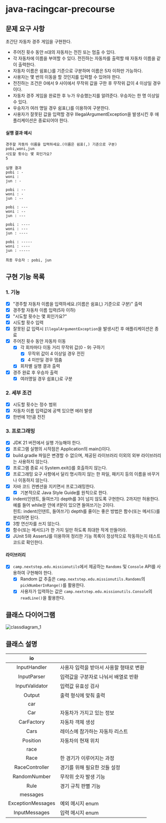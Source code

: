 # java-racingcar-precourse

## 문제 요구 사항

초간단 자동차 경주 게임을 구현한다.

- 주어진 횟수 동안 n대의 자동차는 전진 또는 멈출 수 있다.
- 각 자동차에 이름을 부여할 수 있다. 전진하는 자동차를 출력할 때 자동차 이름을 같이 출력한다.
- 자동차 이름은 쉼표(,)를 기준으로 구분하며 이름은 5자 이하만 가능하다.
- 사용자는 몇 번의 이동을 할 것인지를 입력할 수 있어야 한다.
- 전진하는 조건은 0에서 9 사이에서 무작위 값을 구한 후 무작위 값이 4 이상일 경우이다.
- 자동차 경주 게임을 완료한 후 누가 우승했는지를 알려준다. 우승자는 한 명 이상일 수 있다.
- 우승자가 여러 명일 경우 쉼표(,)를 이용하여 구분한다.
- 사용자가 잘못된 값을 입력할 경우 IllegalArgumentException을 발생시킨 후 애플리케이션은 종료되어야 한다.

#### 실행 결과 예시

    경주할 자동차 이름을 입력하세요.(이름은 쉼표(,) 기준으로 구분)
    pobi,woni,jun
    시도할 횟수는 몇 회인가요?
    5

    실행 결과
    pobi : -
    woni : 
    jun : -

    pobi : --
    woni : -
    jun : --

    pobi : ---
    woni : --
    jun : ---

    pobi : ----
    woni : ---
    jun : ----

    pobi : -----
    woni : ----
    jun : -----

    최종 우승자 : pobi, jun

## 구현 기능 목록

### 1. 기능

- [x] "경주할 자동차 이름을 입력하세요.(이름은 쉼표(,) 기준으로 구분)" 출력
- [x] 경주할 자동차 이름 입력(5자 이하)
- [x] "시도할 횟수는 몇 회인가요?"
- [x] 시도할 횟수 입력
- [x] 잘못된 값 입력시 `IllegalArgumentException`을 발생시킨 후 애플리케이션은 종료
- [x] 주어진 횟수 동안 자동차 이동
    - [x] 각 회차마다 이동 거리 무작위 값(0 - 9) 구하기
        - [x] 무작위 값이 4 이상일 경우 전진
        - [x] 4 미만일 경우 멈춤
    - [x] 회차별 실행 결과 출력
- [x] 경주 완료 후 우승자 출력
    - [x] 여러명일 경우 쉽표(,)로 구분

### 2. 세부 조건

- [x] 시도할 횟수는 정수 범위
- [x] 자동차 이름 입력값에 공백 있으면 에러 발생
- [x] 한번에 1만큼 전진

### 3. 프로그래밍

- [x] JDK 21 버전에서 실행 가능해야 한다.
- [x] 프로그램 실행의 시작점은 Application의 main()이다.
- [x] build.gradle 파일은 변경할 수 없으며, 제공된 라이브러리 이외의 외부 라이브러리는 사용하지 않는다.
- [x] 프로그램 종료 시 System.exit()를 호출하지 않는다.
- [x] 프로그래밍 요구 사항에서 달리 명시하지 않는 한 파일, 패키지 등의 이름을 바꾸거나 이동하지 않는다.
- [x] 자바 코드 컨벤션을 지키면서 프로그래밍한다.
    - [x] 기본적으로 Java Style Guide를 원칙으로 한다.

- [x] indent(인덴트, 들여쓰기) depth를 3이 넘지 않도록 구현한다. 2까지만 허용한다.  
  예를 들어 while문 안에 if문이 있으면 들여쓰기는 2이다.  
  힌트: indent(인덴트, 들여쓰기) depth를 줄이는 좋은 방법은 함수(또는 메서드)를 분리하면 된다.
- [x] 3항 연산자를 쓰지 않는다.
- [x] 함수(또는 메서드)가 한 가지 일만 하도록 최대한 작게 만들어라.
- [x] JUnit 5와 AssertJ를 이용하여 정리한 기능 목록이 정상적으로 작동하는지 테스트 코드로 확인한다.

#### 라이브러리

- [x] `camp.nextstep.edu.missionutils`에서 제공하는 `Randoms` 및 `Console` API를 사용하여 구현해야 한다.
    - [x] Random 값 추출은 `camp.nextstep.edu.missionutils.Randoms`의 `pickNumberInRange()`를 활용한다.
    - [x] 사용자가 입력하는 값은 `camp.nextstep.edu.missionutils.Console`의 `readLine()`을 활용한다.

## 클래스 다이어그램

![classdiagram_1](https://github.com/user-attachments/assets/27f59a77-91b8-456f-bdb8-87ff5ef247d8)

## 클래스 설명

|        io         |                        |
|:-----------------:|------------------------|
|   InputHandler    | 사용자 입력을 받아서 사용할 형태로 변환 |
|    InputParser    | 입력값을 구분자로 나눠서 배열로 반환   |
|  InputValidator   | 입력값 유효성 검사             |
|      Output       | 출력 형식에 맞춰 출력           |
|        car        |                        |
|        Car        | 자동차가 가지고 있는 정보         |
|    CarFactory     | 자동차 객체 생성              |
|       Cars        | 레이스에 참가하는 자동차 리스트      |
|     Position      | 자동차의 현재 위치             |
|       race        |                        |
|       Race        | 한 경기가 이루어지는 과정         |
|  RaceController   | 경기를 위해 필요한 것들 설정       |
|   RandomNumber    | 무작위 숫자 발생 기능           |
|       Rule        | 경기 규칙 판별 기능            |
|     messages      |                        |
| ExceptionMessages | 예외 메시지 enum            |
|   InputMessages   | 입력 메시지 enum            | 
